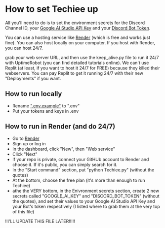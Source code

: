 # How to set Techiee up

All you'll need to do is to set the environment secrets for the Discord Channel ID, your [Google AI Studio API Key](https://aistudio.google.com/app/apikey) and your [Discord Bot Token](https://discord.com/developers/applications).

You can use a hosting service like [Render](render.com) (which is free and works just fine). You can also host locally on your computer. If you host with Render, you can host 24/7.

grab your web server URL, and then use the keep_alive.py file to run it 24/7 with UptimeRobot (you can find detailed tutorials online). We can't use Replit (at least, if you want to host it 24/7 for FREE) because they killed their webservers. You can pay Replit to get it running 24/7 with their new "Deployments" if you want.

## How to run locally

- Rename [".env.example"](https://github.com/MerBudd/Techiee.py/blob/main/.env.example) to ".env"
- Put your tokens and keys in .env

## How to run in Render (and do 24/7)
- Go to [Render](https://render.com/)
- Sign up or log in
- In the dashboard, click "New", then "Web service"
- Click "Next"
- If your repo is private, connect your GitHUb account to Render and choose it. If it's public, you can simply search for it.
- In the "Start command" section, put "python Techiee.py" (without the quotes)
- At the bottom, choose the free plan (it's more than enough to run Techiee)
- athe the VERY bottom, in the Enivronment secrets section, create 2 new secrets called "GOOGLE_AI_KEY" and "DISCORD_BOT_TOKEN" (without the quotes), and set their values to your Google AI Studio API Key and your Bot's token respectively (I listed where to grab them at the very top of this file)

!!I'LL UPDATE THIS FILE LATER!!!!!
